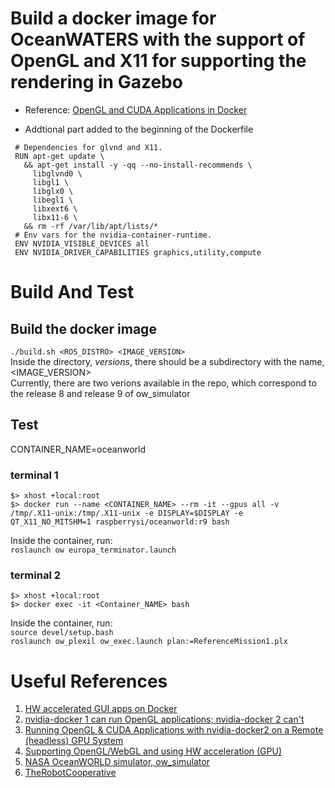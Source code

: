 # Build a docker image for OceanWATERS with the support of OpenGL and X11 for supporting the rendering in Gazebo
   * Reference: [OpenGL and CUDA Applications in Docker](https://medium.com/@benjamin.botto/opengl-and-cuda-applications-in-docker-af0eece000f1)

   * Addtional part added to the beginning of the Dockerfile
   ```
	# Dependencies for glvnd and X11.
	RUN apt-get update \
	  && apt-get install -y -qq --no-install-recommends \
	    libglvnd0 \
	    libgl1 \
	    libglx0 \
	    libegl1 \
	    libxext6 \
	    libx11-6 \
	  && rm -rf /var/lib/apt/lists/*
	# Env vars for the nvidia-container-runtime.
	ENV NVIDIA_VISIBLE_DEVICES all
	ENV NVIDIA_DRIVER_CAPABILITIES graphics,utility,compute
   ```

# Build And Test
## Build the docker image
`./build.sh <ROS_DISTRO> <IMAGE_VERSION>`
<br>Inside the directory, *versions*, there should be a subdirectory with the name, <IMAGE_VERSION>
<br>Currently, there are two verions available in the repo, which correspond to the release 8 and release 9 of ow_simulator
## Test
CONTAINER_NAME=oceanworld

### terminal 1
`$> xhost +local:root`
<br>`$> docker run --name <CONTAINER_NAME> --rm -it --gpus all -v /tmp/.X11-unix:/tmp/.X11-unix -e DISPLAY=$DISPLAY -e QT_X11_NO_MITSHM=1 raspberrysi/oceanworld:r9 bash`

Inside the container, run:
<br>`roslaunch ow europa_terminator.launch`

### terminal 2
`$> xhost +local:root`
<br>`$> docker exec -it <Container_NAME> bash`

Inside the container, run:
<br>`source devel/setup.bash`
<br>`roslaunch ow_plexil ow_exec.launch plan:=ReferenceMission1.plx`


# Useful References
   1. [HW accelerated GUI apps on Docker](https://medium.com/@pigiuz/hw-accelerated-gui-apps-on-docker-7fd424fe813e)
   2. [nvidia-docker 1 can run OpenGL applications; nvidia-docker 2 can't](https://github.com/NVIDIA/nvidia-docker/issues/534)
   3. [Running OpenGL & CUDA Applications with nvidia-docker2 on a Remote (headless) GPU System](https://trn84.medium.com/running-opengl-cuda-applications-with-nvidia-docker2-on-a-remote-headless-gpu-system-6b19c665286d)
   4. [Supporting OpenGL/WebGL and using HW acceleration (GPU)](https://github.com/accetto/ubuntu-vnc-xfce-g3/discussions/10)
   5. [NASA OceanWORLD simulator, ow_simulator](https://github.com/nasa/ow_simulator)
   6. [TheRobotCooperative](https://github.com/TheRobotCooperative/TheRobotCooperative)
